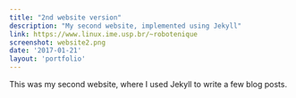 ```yaml
---
title: "2nd website version"
description: "My second website, implemented using Jekyll"
link: https://www.linux.ime.usp.br/~robotenique
screenshot: website2.png
date: '2017-01-21'
layout: 'portfolio'
---
```


This was my second website, where I used Jekyll to write a few blog posts.